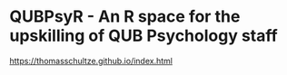 # QUBPsyR - An R space for the upskilling of QUB Psychology staff

https://thomasschultze.github.io/index.html